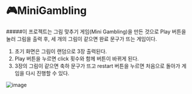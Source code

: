 
# 🎮MiniGambling
#####이 프로젝트는 그림 맞추기 게임(Mini Gambling)을 만든 것으로 Play 버튼을 눌러 그림을 출력 후, 세 개의 그림이 같으면 완료 문구가 뜨는 게임이다.

1. 초기 화면은 그림이 랜덤으로 3장 출력된다.
2. Play 버튼을 누르면 click 횟수와 함께 버튼이 바뀌게 된다.
3. 3장의 그림이 같으면 축하 문구가 뜨고 restart 버튼을 누르면 처음으로 돌아가 게임을 다시 진행할 수 있다.

![image](https://github.com/user-attachments/assets/221d1172-720f-4409-af6e-cebbd7d1aab1)
